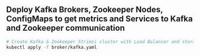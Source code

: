 ## Deploy Kafka Brokers, Zookeeper Nodes, ConfigMaps to get metrics and Services to Kafka and Zookeeper communication

```sh
# Create Kafka & Zookeeper Strimzi cluster with Load Balancer and storage JBOD
kubectl apply -f broker/kafka.yaml
```